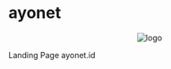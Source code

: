 # ayonet
<p align=center >
<img src="https://kopriyanto.github.io/ayonet/image/ayonet.png" alt="logo">


Landing Page ayonet.id
</p>

